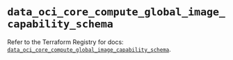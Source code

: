 # `data_oci_core_compute_global_image_capability_schema`

Refer to the Terraform Registry for docs: [`data_oci_core_compute_global_image_capability_schema`](https://registry.terraform.io/providers/oracle/oci/6.37.0/docs/data-sources/core_compute_global_image_capability_schema).
